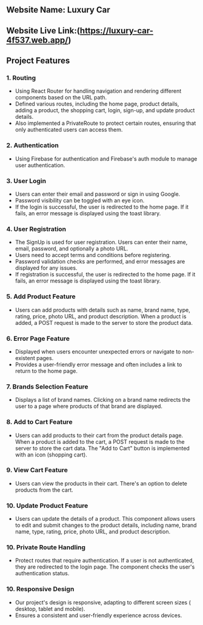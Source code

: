 ## Website Name: Luxury Car

## Website Live Link:(https://luxury-car-4f537.web.app/)

## Project Features

### 1. Routing

- Using React Router for handling navigation and rendering different components based on the URL path.
- Defined various routes, including the home page, product details, adding a product, the shopping cart, login, sign-up, and update product details.
- Also implemented a PrivateRoute to protect certain routes, ensuring that only authenticated users can access them.

### 2. Authentication

- Using Firebase for authentication and Firebase's auth module to manage user authentication.

### 3. User Login

- Users can enter their email and password or sign in using Google.
- Password visibility can be toggled with an eye icon.
- If the login is successful, the user is redirected to the home page. If it fails, an error message is displayed using the toast library.

### 4. User Registration

- The SignUp is used for user registration. Users can enter their name, email, password, and optionally a photo URL.
- Users need to accept terms and conditions before registering.
- Password validation checks are performed, and error messages are displayed for any issues.
- If registration is successful, the user is redirected to the home page. If it fails, an error message is displayed using the toast library.

### 5. Add Product Feature

- Users can add products with details such as name, brand name, type, rating, price, photo URL, and product description. When a product is added, a POST request is made to the server to store the product data.

### 6. Error Page Feature

- Displayed when users encounter unexpected errors or navigate to non-existent pages.
- Provides a user-friendly error message and often includes a link to return to the home page.

### 7. Brands Selection Feature

- Displays a list of brand names. Clicking on a brand name redirects the user to a page where products of that brand are displayed.

### 8. Add to Cart Feature

- Users can add products to their cart from the product details page. When a product is added to the cart, a POST request is made to the server to store the cart data. The "Add to Cart" button is implemented with an icon (shopping cart).

### 9. View Cart Feature

- Users can view the products in their cart. There's an option to delete products from the cart.

### 10. Update Product Feature

- Users can update the details of a product. This component allows users to edit and submit changes to the product details, including name, brand name, type, rating, price, photo URL, and product description.

### 10. Private Route Handling

- Protect routes that require authentication. If a user is not authenticated, they are redirected to the login page. The component checks the user's authentication status.

### 10. Responsive Design

- Our project's design is responsive, adapting to different screen sizes ( desktop, tablet and mobile).
- Ensures a consistent and user-friendly experience across devices.
